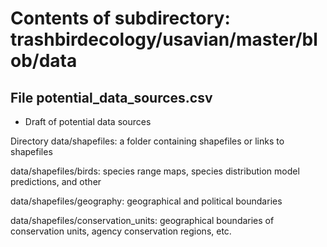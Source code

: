 # Contents of subdirectory: trashbirdecology/usavian/master/blob/data

## File potential_data_sources.csv
- Draft of potential data sources

Directory data/shapefiles: a folder containing shapefiles or links to shapefiles

data/shapefiles/birds: species range maps, species distribution model predictions, and other 

data/shapefiles/geography: geographical and political boundaries

data/shapefiles/conservation_units: geographical boundaries of conservation units, agency conservation regions, etc. 
